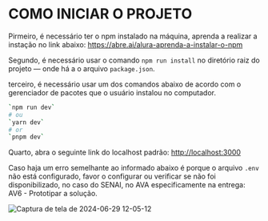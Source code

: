 # COMO INICIAR O PROJETO

Pirmeiro, é necessário ter o npm instalado na máquina, aprenda a realizar a instação no link abaixo:
https://abre.ai/alura-aprenda-a-instalar-o-npm

Segundo, é necessário usar o comando `npm run install` no diretório raiz do projeto — onde há a o arquivo `package.json`.

terceiro, é necessário usar um dos comandos abaixo de acordo com o gerenciador de pacotes que o usuário instalou no computador.

```bash
`npm run dev`
# ou
`yarn dev`
# or
`pnpm dev`
```
Quarto, abra o seguinte link do localhost padrão: [http://localhost:3000](http://localhost:3000) 

Caso haja um erro semelhante ao informado abaixo é porque o arquivo `.env` não está configurado, favor o configurar ou verificar se não foi disponibilizado, no caso do SENAI, no AVA especificamente na entrega: AV6 - Prototipar a solução.

![Captura de tela de 2024-06-29 12-05-12](https://github.com/raldineyr/BACK-END/assets/64384382/4ad201b1-470a-48d6-8c9d-6f8f5cb35fa5)

